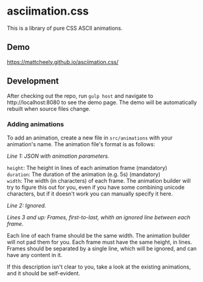 # asciimation.css

This is a library of pure CSS ASCII animations.

## Demo

https://mattcheely.github.io/asciimation.css/


## Development

After checking out the repo, run `gulp host` and navigate to http://localhost:8080 to see the demo page. The demo will be automatically rebuilt when source files change.

### Adding animations

To add an animation, create a new file in `src/animations` with your animation's name. The animation file's format is as follows:

*Line 1: JSON with animation parameters.*

`height`: The height in lines of each animation frame (mandatory)  
`duration`: The duration of the animation (e.g. 5s) (mandatory)  
`width`: The width (in characters) of each frame. The animation builder will try to figure this out for you, even if you have some combining unicode characters, but if it doesn't work you can manually specify it here.

*Line 2: Ignored.*

*Lines 3 and up: Frames, first-to-last, whith an ignored line between each frame.*

Each line of each frame should be the same width. The animation builder will not
pad them for you. Each frame must have the same height, in lines. Frames should be
separated by a single line, which will be ignored, and can have any content in it.

If this description isn't clear to you, take a look at the existing animations,
and it should be self-evident.

